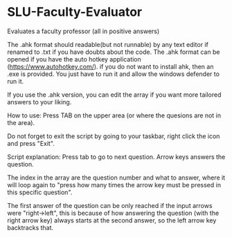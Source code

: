 # SLU-Faculty-Evaluator
Evaluates a faculty professor (all in positive answers)


The .ahk format should readable(but not runnable) by any text editor if renamed to .txt if you have doubts about the code. 
The .ahk format can be opened if you have the auto hotkey application (https://www.autohotkey.com/).
if you do not want to install ahk, then an .exe is provided. You just have to run it and allow the windows defender to run it.

If you use the .ahk version, you can edit the array if you want more tailored answers to your liking.

How to use: Press TAB on the upper area (or where the quesions are not in the area).

Do not forget to exit the script by going to your taskbar, right click the icon and press "Exit".


Script explanation:
Press tab to go to next question.
Arrow keys answers the question.

The index in the array are the question number and what to answer, where it will loop again to "press how many times the arrow key must be pressed in this specific question".

The first answer of the question can be only reached if the input arrows were "right->left",
 this is because of how answering the question (with the right arrow key) always starts at the second answer, so the left arrow key backtracks that.

